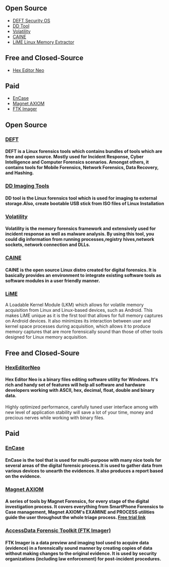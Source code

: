 ## Open Source
* [DEFT Security OS](#DEFT)
* [DD Tool](#DD--Imaging--Tool)
* [Volatility](##Volatility--Memory--Forensics)
* [CAINE](##CAINE) 
* [LiME Linux Memory Extractor](##LiME--Linux--Memory--Extractor)
## Free and Closed-Source
* [Hex Editor Neo](#HexEditorNeo)
## Paid
* [EnCase](#EnCase)
* [Magnet AXIOM](#Axiom)
* [FTK Imager](#FTK-Imager)

## Open Source
### [DEFT](http://www.deftlinux.net/download/)
#### DEFT is a Linux forensics tools which  contains bundles of tools which are free and open source. Mostly used for Incident Response, Cyber Intelligence and Computer Forensics scenarios. Amongst others, it contains tools for Mobile Forensics, Network Forensics, Data Recovery, and Hashing.
### [DD Imaging Tools](https://github.com/thefanclub/dd-utility)
#### DD tool is the Linux forensics tool which is used for imaging to external storage.Also, create bootable USB stick from ISO files of Linux Installation
### [Volatility](http://code.google.com/p/volatility/)
#### Volatility is the memory forensics framework and extensively used for incident response as well as malware analysis. By using this tool, you could dig information from running processes,registry hives,network sockets, network connection and DLLs. 
### [CAINE]( http://www.caine-live.net/) 
#### CAINE is the open source Linux distro created for digital forensics. It is basically provides an environment to integrate existing software tools as software modules in a user friendly manner.
### [LiME]( https://github.com/504ensicslabs/lime)
A Loadable Kernel Module (LKM) which allows for volatile memory acquisition from Linux and Linux-based devices, such as Android. This makes LiME unique as it is the first tool that allows for full memory captures on Android devices. It also minimizes its interaction between user and kernel space processes during acquisition, which allows it to produce memory captures that are more forensically sound than those of other tools designed for Linux memory acquisition.
## Free and Closed-Soure
### [HexEditorNeo](https://freehexeditorneo.com/)
#### Hex Editor Neo is a binary files editing software utility for Windows. It's rich and handy set of features will help all software and hardware developers working with ASCII, hex, decimal, float, double and binary data.
Highly optimized performance, carefully tuned user interface among with new level of application stability will save a lot of your time, money and precious nerves while working with binary files.
## Paid
### [EnCase](https://www.guidancesoftware.com/products/Pages/encase-forensic/overview.aspx)
#### EnCase is the tool that is used for multi-purpose with many nice tools for several areas of the digital forensic process.It is used to gather data from various devices to unearth the evidences. It also produces a report based on the evidence.
### [Magnet AXIOM](https://www.magnetforensics.com/products/)
#### A series of tools by Magnet Forensics, for every stage of the digital investigation process. It covers everything from SmartPhone Forensics to Case management, Magnet AXIOM's EXAMINE and PROCESS utilities guide the user throughout the whole triage process. [Free trial link](https://www.magnetforensics.com/try-magnet-axiom-free-30-days/)
### [AccessData Forensic Toolkit (FTK Imager)](http://marketing.accessdata.com/ftkimager4.2.0)
#### FTK Imager is a data preview and imaging tool used to acquire data (evidence) in a forensically sound manner by creating copies of data without making changes to the original evidence. It is used by security organizations (including law enforcement) for post-incident procedures.

